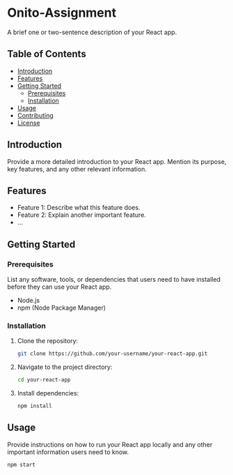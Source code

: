 # Onito-Assignment

A brief one or two-sentence description of your React app.

## Table of Contents

- [Introduction](#introduction)
- [Features](#features)
- [Getting Started](#getting-started)
  - [Prerequisites](#prerequisites)
  - [Installation](#installation)
- [Usage](#usage)
- [Contributing](#contributing)
- [License](#license)

## Introduction

Provide a more detailed introduction to your React app. Mention its purpose, key features, and any other relevant information.

## Features

- Feature 1: Describe what this feature does.
- Feature 2: Explain another important feature.
- ...

## Getting Started

### Prerequisites

List any software, tools, or dependencies that users need to have installed before they can use your React app.

- Node.js
- npm (Node Package Manager)

### Installation

1. Clone the repository:

    ```bash
    git clone https://github.com/your-username/your-react-app.git
    ```

2. Navigate to the project directory:

    ```bash
    cd your-react-app
    ```

3. Install dependencies:

    ```bash
    npm install
    ```

## Usage

Provide instructions on how to run your React app locally and any other important information users need to know.

```bash
npm start
